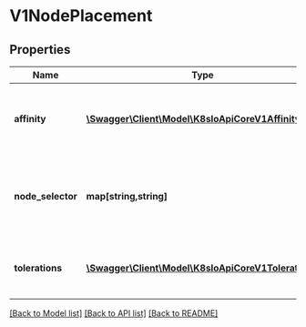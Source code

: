 # V1NodePlacement

## Properties
Name | Type | Description | Notes
------------ | ------------- | ------------- | -------------
**affinity** | [**\Swagger\Client\Model\K8sIoApiCoreV1Affinity**](K8sIoApiCoreV1Affinity.md) | affinity enables pod affinity/anti-affinity placement expanding the types of constraints that can be expressed with nodeSelector. affinity is going to be applied to the relevant kind of pods in parallel with nodeSelector See https://kubernetes.io/docs/concepts/scheduling-eviction/assign-pod-node/#affinity-and-anti-affinity | [optional] 
**node_selector** | **map[string,string]** | nodeSelector is the node selector applied to the relevant kind of pods It specifies a map of key-value pairs: for the pod to be eligible to run on a node, the node must have each of the indicated key-value pairs as labels (it can have additional labels as well). See https://kubernetes.io/docs/concepts/configuration/assign-pod-node/#nodeselector | [optional] 
**tolerations** | [**\Swagger\Client\Model\K8sIoApiCoreV1Toleration[]**](K8sIoApiCoreV1Toleration.md) | tolerations is a list of tolerations applied to the relevant kind of pods See https://kubernetes.io/docs/concepts/configuration/taint-and-toleration/ for more info. These are additional tolerations other than default ones. | [optional] 

[[Back to Model list]](../README.md#documentation-for-models) [[Back to API list]](../README.md#documentation-for-api-endpoints) [[Back to README]](../README.md)


